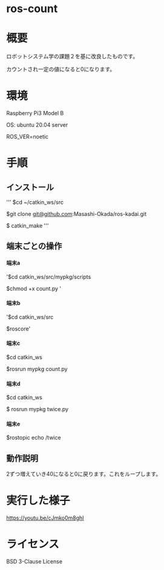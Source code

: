 # ros-count
# 概要
ロボットシステム学の課題２を基に改良したものです。

カウントされ一定の値になると0になります。

# 環境
Raspberry Pi3 Model B

OS: ubuntu 20.04 server

ROS_VER=noetic

# 手順
## インストール
'''
$cd ~/catkin_ws/src

$git clone git@github.com:Masashi-Okada/ros-kadai.git

$ catkin_make
'''

## 端末ごとの操作
#### 端末a

'$cd catkin_ws/src/mypkg/scripts

$chmod +x count.py   '

#### 端末b

'$cd catkin_ws/src

$roscore'

#### 端末c

$cd catkin_ws

$rosrun mypkg count.py

#### 端末d

$cd catkin_ws

$ rosrun mypkg twice.py

#### 端末e

$rostopic echo /twice

## 動作説明
2ずつ増えていき40になると0に戻ります。これをループします。

# 実行した様子
https://youtu.be/cJmko0m8ghI
# ライセンス
BSD 3-Clause License

